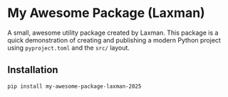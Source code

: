 # My Awesome Package (Laxman)

A small, awesome utility package created by Laxman. This package is a quick demonstration of creating and publishing a modern Python project using `pyproject.toml` and the `src/` layout.

## Installation

```bash
pip install my-awesome-package-laxman-2025